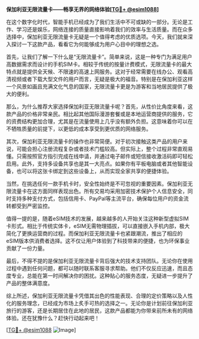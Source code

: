 **保加利亚无限流量卡——畅享无界的网络体验[[TG💪+ @esim1088](https://t.me/s/esim1088)]**

在这个数字化时代，智能手机已经成为了我们生活中不可或缺的一部分。无论是工作、学习还是娱乐，网络连接的质量直接影响着我们的效率与生活质量。而在众多选择中，保加利亚无限流量卡无疑是一个值得考虑的优质选项。今天，我们就来深入探讨一下这款产品，看看它为何能够成为用户心目中的理想之选。

首先，让我们了解一下什么是“无限流量卡”。简单来说，这是一种专门为满足用户高数据需求而设计的手机SIM卡。相较于传统的按量计费模式，无限流量卡的最大特点就是提供全天候、不限速的高速上网服务。这对于经常需要在线办公、观看高清视频或者下载大型文件的用户而言，无疑是极大的福音。特别是在保加利亚这样一个风景如画且充满文化气息的国家，无限流量卡更是为游客和当地居民提供了极大的便利。

那么，为什么推荐大家选择保加利亚无限流量卡呢？首先，从性价比角度来看，这款产品的价格非常亲民。相比起其他国际漫游套餐或是本地运营商提供的服务，它的资费结构更加合理，尤其是在流量使用上几乎没有额外负担。这意味着你可以在不牺牲质量的前提下，以更低的成本享受到更优质的网络服务。

其次，保加利亚无限流量卡的操作也非常简便。对于初次接触这类产品的用户来说，可能会担心注册流程复杂或者技术门槛较高。但实际上，整个过程非常直观易懂。只需按照官方指引完成在线申请，并通过电子邮件或短信接收激活码即可轻松启用。此外，支持多设备共享也是其一大亮点。如果你有平板电脑或者其他智能设备，也可以将这张卡绑定到这些设备上，从而实现全家共享的便捷体验。

当然，在挑选任何一款手机卡时，安全性始终是不可忽视的重要因素。保加利亚无限流量卡在这方面同样表现出色。所有交易均采用加密技术保护个人信息安全，同时支持多种支付方式，包括信用卡、PayPal等主流平台，确保每位用户的资金流转都受到严密监控。

值得一提的是，随着eSIM技术的发展，越来越多的人开始关注这种新型虚拟SIM卡形式。相比于传统实体卡，eSIM无需物理插拔，可以直接嵌入手机内部，极大简化了更换运营商的过程。而保加利亚无限流量卡也紧跟潮流，推出了相应的eSIM版本供消费者选择。这不仅让用户体验到了科技带来的便捷，也为环保事业贡献了一份力量。

最后，不得不提的是保加利亚无限流量卡背后强大的技术支持团队。无论你在使用过程中遇到任何问题，都可以随时联系客服寻求帮助。他们不仅反应迅速，而且态度专业，总能在第一时间解决你的困扰。这种贴心的服务态度，无疑进一步提升了产品的整体满意度。

综上所述，保加利亚无限流量卡凭借其出色的性能表现、合理的定价策略以及人性化的服务理念，已经成为市场上炙手可热的选择之一。无论你是计划前往保加利亚旅行的游客，还是长期居住在此地的居民，这款产品都能为你带来前所未有的网络体验。还在犹豫什么？赶快行动起来吧！

[[TG💪+ @esim1088](https://t.me/s/esim1088) ![Image](https://i.postimg.cc/4NQfJmqS/Snipaste-2025-05-13-00-14-12.png)]